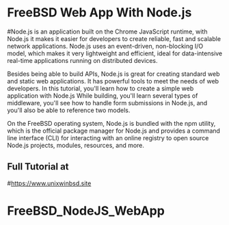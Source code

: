 # FreeBSD Web App With Node.js

#Node.js is an application built on the Chrome JavaScript runtime, with Node.js it makes it easier for developers to create reliable, fast and scalable network applications. Node.js uses an event-driven, non-blocking I/O model, which makes it very lightweight and efficient, ideal for data-intensive real-time applications running on distributed devices.

Besides being able to build APIs, Node.js is great for creating standard web and static web applications. It has powerful tools to meet the needs of web developers. In this tutorial, you'll learn how to create a simple web application with Node.js While building, you'll learn several types of middleware, you'll see how to handle form submissions in Node.js, and you'll also be able to reference two models.

On the FreeBSD operating system, Node.js is bundled with the npm utility, which is the official package manager for Node.js and provides a command line interface (CLI) for interacting with an online registry to open source Node.js projects, modules, resources, and more.

## Full Tutorial at 
#https://www.unixwinbsd.site

# FreeBSD_NodeJS_WebApp
